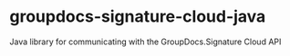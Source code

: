 # groupdocs-signature-cloud-java
Java library for communicating with the GroupDocs.Signature Cloud API
